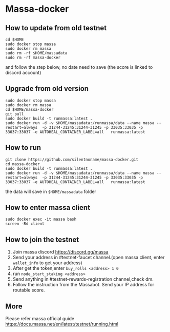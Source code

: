# Massa-docker
## How to update from old testnet
```
cd $HOME
sudo docker stop massa
sudo docker rm massa
sudo rm -rf $HOME/massadata
sudo rm -rf massa-docker
```
and follow the step below, no date need to save (the score is linked to discord account)

## Upgrade from old version
```
sudo docker stop massa
sudo docker rm massa
cd $HOME/massa-docker
git pull
sudo docker build -t runmassa:latest .
sudo docker run -d -v $HOME/massadata:/runmassa/data --name massa --restart=always  -p 31244-31245:31244-31245 -p 33035:33035 -p 33037:33037 -e AUTOHEAL_CONTAINER_LABEL=all   runmassa:latest
```


## How to run

```
git clone https://github.com/silentnoname/massa-docker.git
cd massa-docker
sudo docker build -t runmassa:latest .
sudo docker run -d -v $HOME/massadata:/runmassa/data --name massa --restart=always  -p 31244-31245:31244-31245 -p 33035:33035 -p 33037:33037 -e AUTOHEAL_CONTAINER_LABEL=all   runmassa:latest
``` 
the data will save in `$HOME/massadata` folder

## How to enter massa client
```
sudo docker exec -it massa bash
screen -Rd client
```

## How to join the testnet
1. Join massa discord https://discord.gg/massa
2. Send your address in #testnet-faucet channel.(open massa client, enter `wallet_info` to get your address)
3. After get the token,enter `buy_rolls <address> 1 0` 
4. run `node_start_staking <address>`
5. Send anything in #testnet-rewards-registration channel,check dm.
6. Follow the instruction from the Massabot. Send your IP address for routable score. 


## More
Please refer massa official guide https://docs.massa.net/en/latest/testnet/running.html




